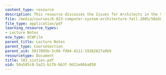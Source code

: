 ```yaml
---
content_type: resource
description: This resource discusses the Issues for Architects in the Sixties.
file: /media/courses/6-823-computer-system-architecture-fall-2005/50a585c85a21b1fbbb3f9d11e86ba850_l03_sixties.pdf
file_type: application/pdf
learning_resource_types:
- Lecture Notes
ocw_type: OCWFile
parent_title: Lecture Notes
parent_type: CourseSection
parent_uid: 5017895b-3c66-fd04-4111-19382827a0b9
resourcetype: Document
title: l03_sixties.pdf
uid: 50a585c8-5a21-b1fb-bb3f-9d11e86ba850
---
```

